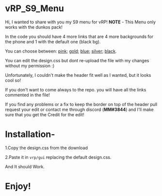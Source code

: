# vRP_S9_Menu
  
Hi, I wanted to share with you my S9 menu for vRP!
**NOTE** - This Menu only works with the dunkos pack!

In the code you should have 4 more links that are 4 more backgrounds for the phone and 1 with the default one (black bg).

You can choose between: 
[pink](http://prntscr.com/ll8y3n); 
[gold](http://prntscr.com/ll8zx7); 
[blue](http://prntscr.com/ll92qp); 
[silver](http://prntscr.com/ll9564); 
[black](http://prntscr.com/ll8wp0).

You can edit the design.css but dont re-upload the file with my changes without my permission :)

Unfortunately, I couldn't make the header fit well as I wanted, but it looks cool so!

If you don't want to come always to the repo. you will have all the links commented in the file!

If you find any problems or a fix to keep the border on top of the header pull request your edit or contact me through discord (**MM#3844**) and I'll make sure that you get the Credit for the edit!

# Installation-
1.Copy the design.css from the download

2.Paste it in `vrp/gui` replacing the default design.css.

And It should Work.

# Enjoy!
